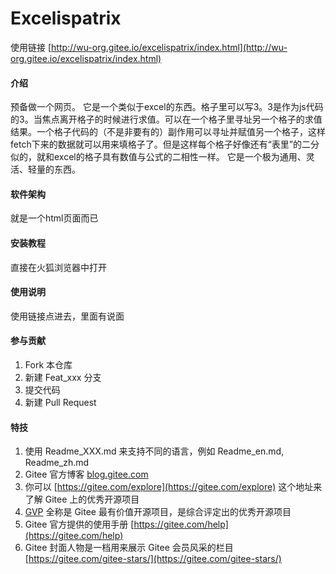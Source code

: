 # Excelispatrix
使用链接 [http://wu-org.gitee.io/excelispatrix/index.html](http://wu-org.gitee.io/excelispatrix/index.html)

#### 介绍
预备做一个网页。
它是一个类似于excel的东西。格子里可以写3。3是作为js代码的3。当焦点离开格子的时候进行求值。可以在一个格子里寻址另一个格子的求值结果。一个格子代码的（不是非要有的）副作用可以寻址并赋值另一个格子，这样fetch下来的数据就可以用来填格子了。但是这样每个格子好像还有“表里”的二分似的，就和excel的格子具有数值与公式的二相性一样。
它是一个极为通用、灵活、轻量的东西。

#### 软件架构
就是一个html页面而已


#### 安装教程
直接在火狐浏览器中打开

#### 使用说明
使用链接点进去，里面有说面

#### 参与贡献

1.  Fork 本仓库
2.  新建 Feat_xxx 分支
3.  提交代码
4.  新建 Pull Request


#### 特技

1.  使用 Readme\_XXX.md 来支持不同的语言，例如 Readme\_en.md, Readme\_zh.md
2.  Gitee 官方博客 [blog.gitee.com](https://blog.gitee.com)
3.  你可以 [https://gitee.com/explore](https://gitee.com/explore) 这个地址来了解 Gitee 上的优秀开源项目
4.  [GVP](https://gitee.com/gvp) 全称是 Gitee 最有价值开源项目，是综合评定出的优秀开源项目
5.  Gitee 官方提供的使用手册 [https://gitee.com/help](https://gitee.com/help)
6.  Gitee 封面人物是一档用来展示 Gitee 会员风采的栏目 [https://gitee.com/gitee-stars/](https://gitee.com/gitee-stars/)
